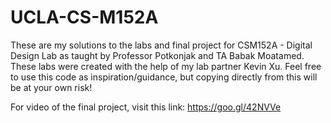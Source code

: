 # UCLA-CS-M152A
These are my solutions to the labs and final project for CSM152A - Digital Design Lab as taught by Professor Potkonjak and TA Babak Moatamed. These labs were created with the help of my lab partner Kevin Xu. Feel free to use this code as inspiration/guidance, but copying directly from this will be at your own risk!

For video of the final project, visit this link: https://goo.gl/42NVVe
